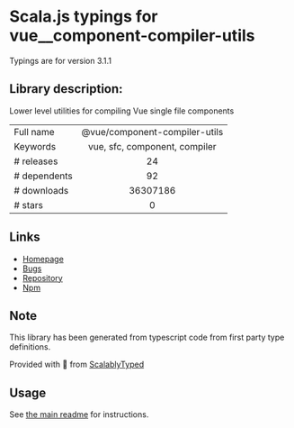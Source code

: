 
# Scala.js typings for vue__component-compiler-utils

Typings are for version 3.1.1

## Library description:
Lower level utilities for compiling Vue single file components

|                    |                 |
| ------------------ | :-------------: |
| Full name          | @vue/component-compiler-utils |
| Keywords           | vue, sfc, component, compiler |
| # releases         | 24 |
| # dependents       | 92 |
| # downloads        | 36307186 |
| # stars            | 0 |

## Links
- [Homepage](https://github.com/vuejs/component-compiler-utils#readme)
- [Bugs](https://github.com/vuejs/component-compiler-utils/issues)
- [Repository](https://github.com/vuejs/component-compiler-utils)
- [Npm](https://www.npmjs.com/package/%40vue%2Fcomponent-compiler-utils)
    


## Note
This library has been generated from typescript code from first party type definitions.

Provided with :purple_heart: from [ScalablyTyped](https://github.com/oyvindberg/ScalablyTyped)

## Usage
See [the main readme](../../readme.md) for instructions.


